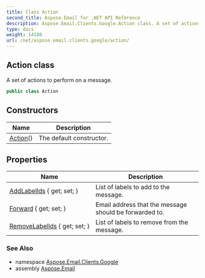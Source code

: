 ```yaml
---
title: Class Action
second_title: Aspose.Email for .NET API Reference
description: Aspose.Email.Clients.Google.Action class. A set of actions to perform on a message
type: docs
weight: 14180
url: /net/aspose.email.clients.google/action/
---
```

## Action class

A set of actions to perform on a message.

```csharp
public class Action
```

## Constructors

| Name | Description |
| --- | --- |
| [Action](action/)() | The default constructor. |

## Properties

| Name | Description |
| --- | --- |
| [AddLabelIds](../../aspose.email.clients.google/action/addlabelids/) { get; set; } | List of labels to add to the message. |
| [Forward](../../aspose.email.clients.google/action/forward/) { get; set; } | Email address that the message should be forwarded to. |
| [RemoveLabelIds](../../aspose.email.clients.google/action/removelabelids/) { get; set; } | List of labels to remove from the message. |

### See Also

* namespace [Aspose.Email.Clients.Google](../../aspose.email.clients.google/)
* assembly [Aspose.Email](../../)


